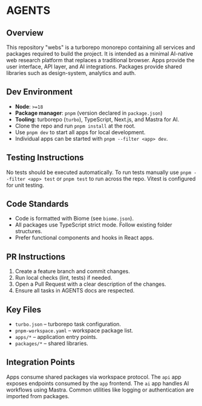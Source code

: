 # AGENTS

## Overview
This repository "webs" is a turborepo monorepo containing all services and packages required to build the project. It is intended as a minimal AI-native web research platform that replaces a traditional browser. Apps provide the user interface, API layer, and AI integrations. Packages provide shared libraries such as design-system, analytics and auth.

## Dev Environment
- **Node**: `>=18`
- **Package manager**: `pnpm` (version declared in `package.json`)
- **Tooling**: turborepo (`turbo`), TypeScript, Next.js, and Mastra for AI.
- Clone the repo and run `pnpm install` at the root.
- Use `pnpm dev` to start all apps for local development.
- Individual apps can be started with `pnpm --filter <app> dev`.

## Testing Instructions
No tests should be executed automatically. To run tests manually use `pnpm --filter <app> test` or `pnpm test` to run across the repo. Vitest is configured for unit testing.

## Code Standards
- Code is formatted with Biome (see `biome.json`).
- All packages use TypeScript strict mode. Follow existing folder structures.
- Prefer functional components and hooks in React apps.

## PR Instructions
1. Create a feature branch and commit changes.
2. Run local checks (lint, tests) if needed.
3. Open a Pull Request with a clear description of the changes.
4. Ensure all tasks in AGENTS docs are respected.

## Key Files
- `turbo.json` – turborepo task configuration.
- `pnpm-workspace.yaml` – workspace package list.
- `apps/*` – application entry points.
- `packages/*` – shared libraries.

## Integration Points
Apps consume shared packages via workspace protocol. The `api` app exposes endpoints consumed by the `app` frontend. The `ai` app handles AI workflows using Mastra. Common utilities like logging or authentication are imported from packages.
